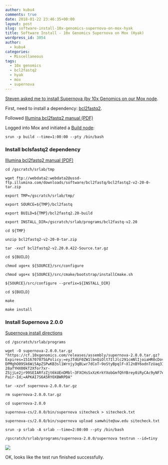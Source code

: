 ```yaml
---
author: kubu4
comments: true
date: 2018-01-22 23:46:35+00:00
layout: post
slug: software-install-10x-genomics-supernova-on-mox-hyak
title: Software Install - 10x Genomics Supernova on Mox (Hyak)
wordpress_id: 3054
author:
  - kubu4
categories:
  - Miscellaneous
tags:
  - 10x genomics
  - bcl2fastq2
  - hyak
  - mox
  - supernova
---
```


[Steven asked me to install Supernova (by 10x Genomics on our Mox node](https://github.com/RobertsLab/resources/issues/159).

First, need to install a dependency: [bcl2fastq2](https://support.illumina.com/sequencing/sequencing_software/bcl2fastq-conversion-software.html).

Followed [Illumina bcl2fastq2 manual (PDF)](https://support.illumina.com/content/dam/illumina-support/documents/documentation/software_documentation/bcl2fastq/bcl2fastq2_guide_15051736_v2.pdf)

Logged into Mox and initiated a [Build node](https://github.com/RobertsLab/hyak_mox/wiki/Node-Types#build-node):



```shell
srun -p build --time=1:00:00 --pty /bin/bash
```




### Install bclsfastq2 dependency



[Illumina bcl2fastq2 manual (PDF)](https://support.illumina.com/content/dam/illumina-support/documents/documentation/software_documentation/bcl2fastq/bcl2fastq2_guide_15051736_v2.pdf)


```shell
cd /gscratch/srlab/tmp

wget ftp://webdata2:webdata2@ussd-ftp.illumina.com/downloads/software/bcl2fastq/bcl2fastq2-v2-20-0-tar.zip

export TMP=/gscratch/srlab/tmp/

export SOURCE=${TMP}/bcl2fastq

export BUILD=${TMP}/bcl2fastq2.20-build

export INSTALL_DIR=/gscratch/srlab/programs/bcl2fastq-v2.20

cd ${TMP}

unzip bcl2fastq2-v2-20-0-tar.zip

tar -xvzf bcl2fastq2-v2.20.0.422-Source.tar.gz

cd ${BUILD}

chmod ugo+x ${SOURCE}/src/configure

chmod ugo+x ${SOURCE}/src/cmake/bootstrap/installCmake.sh

${SOURCE}/src/configure --prefix=${INSTALL_DIR}

cd ${BUILD}

make

make install
```

### Install Supernova 2.0.0



[Supernova install directions](https://support.10xgenomics.com/de-novo-assembly/software/pipelines/latest/installation)

```shell
cd /gscratch/srlab/programs

wget -O supernova-2.0.0.tar.gz "https://cf.10xgenomics.com/releases/assembly/supernova-2.0.0.tar.gz?Expires=1516707075&Policy;=eyJTdGF0ZW1lbnQiOlt7IlJlc291cmNlIjoiaHR0cDovL2NmLjEweGdlbm9taWNzLmNvbS9yZWxlYXNlcy9hc3NlbWJseS9zdXBlcm5vdmEtMi4wLjAudGFyLmd6IiwiQ29uZGl0aW9uIjp7IkRhdGVMZXNzVGhhbiI6eyJBV1M6RXBvY2hUaW1lIjoxNTE2NzA3MDc1fX19XX0_&Signature;=XJR7c9UlSkueydP304nKJrqomLXBH9~DWsenwlvBrplFMojbO-DPMghO09Sk6Wi5ApZSPwKB3sl1Wrnjy3qBLwr7dCoT~9oStyBpqlF~Xl2nBY6odnTzUaq3IpLyu8icIkt7DJM0GMXQTTp6rYu1PlLG31hMM5b5HZI3Tjzrhk8URbSrsG~7mm6m5-28afYHX00kT2Xfor7xr-ZSjjLe2jr99SEIARfzZjt6kUEnDMbl~3FXCHsSxXzKrkYXobGmfQhYBrey0iRyCAc9yNF7eSuBHAsqRGsP2yURVcYf3BB5nB1ZuEUo0qLgc5GlZJDQdsqDNC69HkyLCJamkJSnVg__&Key-Pair-Id;=APKAI7S6A5RYOXBWRPDA"

tar -xzvf supernova-2.0.0.tar.gz

rm supernova-2.0.0.tar.gz

cd supernova-2.0.0

supernova-cs/2.0.0/bin/supernova sitecheck > sitecheck.txt

supernova-cs/2.0.0/bin/supernova upload samwhite@uw.edu sitecheck.txt

srun -p srlab -A srlab --time=2:00:00 --pty /bin/bash

/gscratch/srlab/programs/supernova-2.0.0/supernova testrun --id=tiny
```

![](https://owl.fish.washington.edu/Athaliana/20180122_mox_supernova_install.png)

OK, looks like the test run finished successfully.
